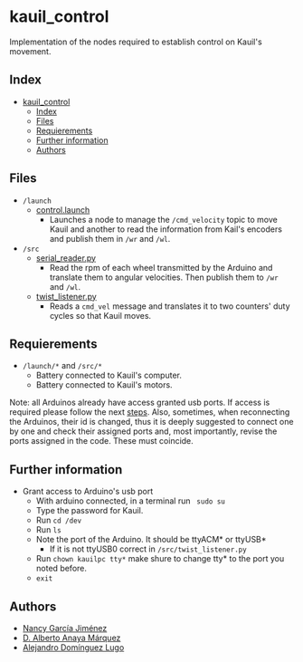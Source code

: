 # kauil_control
Implementation of the nodes required to establish control on Kauil's movement.

## Index
- [kauil\_control](#kauil_control)
  - [Index](#index)
  - [Files](#files)
  - [Requierements](#requierements)
  - [Further information](#further-information)
  - [Authors](#authors)

## Files
- `/launch`
    - [control.launch](./launch/control.launch)
      - Launches a node to manage the `/cmd_velocity` topic to move Kauil and another to read the information from Kail's encoders and publish them in `/wr` and `/wl`.
- `/src`
  - [serial_reader.py](./src/serial_reader.py)
    - Read the rpm of each wheel transmitted by the Arduino and translate them to angular velocities. Then publish them to `/wr` and `/wl`.
  - [twist_listener.py](./src/twist_listener.py)
    - Reads a `cmd_vel` message and translates it to two counters' duty cycles so that Kauil moves.

## Requierements
- `/launch/*` and `/src/*`
  - Battery connected to Kauil's computer.
  - Battery connected to Kauil's motors.

Note: all Arduinos already have access granted usb ports. If access is required please follow the next [steps](#further-information). Also, sometimes, when reconnecting the Arduinos, their id is changed, thus it is deeply suggested to connect one by one and check their assigned ports and, most importantly, revise the ports assigned in the code. These must coincide.

## Further information
- Grant access to Arduino's usb port
  - With arduino connected, in a terminal run ` sudo su`
  - Type the password for Kauil.
  - Run `cd /dev`
  - Run `ls`
  - Note the port of the Arduino. It should be ttyACM* or ttyUSB*
    - If it is not ttyUSB0 correct in `/src/twist_listener.py`
  - Run `chown kauilpc tty*` make shure to change tty* to the port you noted before.
  - `exit`

## Authors
- [Nancy García Jiménez](https://github.com/nansnova)
- [D. Alberto Anaya Márquez](https://github.com/A01379375) 
- [Alejandro Domínguez Lugo](https://github.com/AlDomL9)